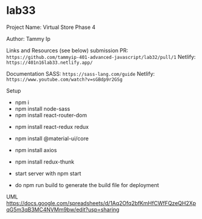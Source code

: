 # lab33

Project Name: Virtual Store Phase 4

Author: Tammy Ip

Links and Resources (see below)
submission PR: `https://github.com/tammyip-401-advanced-javascript/lab32/pull/1`
Netlify: `https://401n16lab33.netlify.app/`


Documentation
SASS: `https://sass-lang.com/guide`
Netlify: `https://www.youtube.com/watch?v=sGBdp9r2GSg`


Setup 

+ npm i
+ npm install node-sass
+ npm install react-router-dom
<!-- + npm install react-bootstrap bootstrap -->
+ npm install react-redux redux
+ npm install @material-ui/core
+ npm install axios
+ npm install redux-thunk
+ start server with npm start

+ do npm run build to generate the build file for deployment


UML
https://docs.google.com/spreadsheets/d/1Aq2Ofq2bfKmHfCWfFQzeQH2XpqG5m3qB3MC4NVMm9bw/edit?usp=sharing

